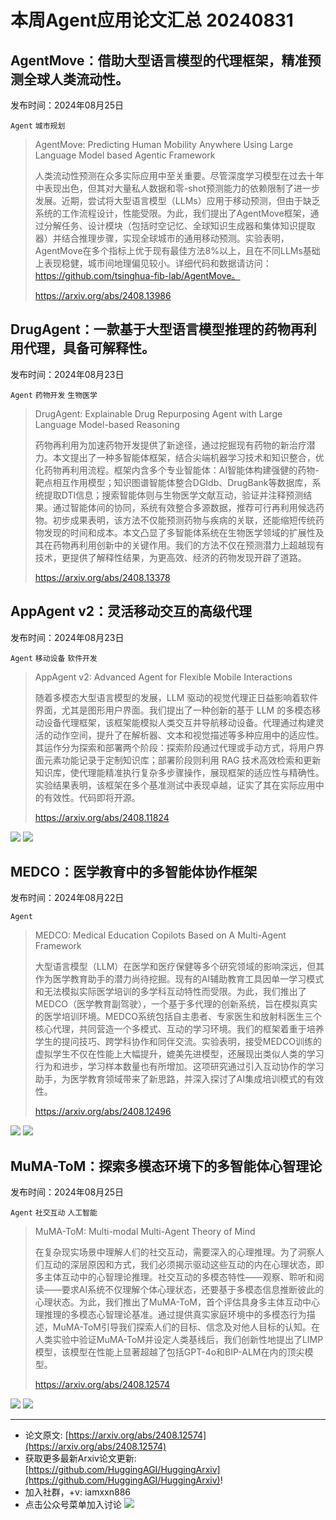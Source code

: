 # 本周Agent应用论文汇总 20240831
## AgentMove：借助大型语言模型的代理框架，精准预测全球人类流动性。
发布时间：2024年08月25日

```Agent``` ```城市规划```

> AgentMove: Predicting Human Mobility Anywhere Using Large Language Model based Agentic Framework
>
> 人类流动性预测在众多实际应用中至关重要。尽管深度学习模型在过去十年中表现出色，但其对大量私人数据和零-shot预测能力的依赖限制了进一步发展。近期，尝试将大型语言模型（LLMs）应用于移动预测，但由于缺乏系统的工作流程设计，性能受限。为此，我们提出了AgentMove框架，通过分解任务、设计模块（包括时空记忆、全球知识生成器和集体知识提取器）并结合推理步骤，实现全球城市的通用移动预测。实验表明，AgentMove在多个指标上优于现有最佳方法8%以上，且在不同LLMs基础上表现稳健，城市间地理偏见较小。详细代码和数据请访问：https://github.com/tsinghua-fib-lab/AgentMove。
>
> https://arxiv.org/abs/2408.13986

## DrugAgent：一款基于大型语言模型推理的药物再利用代理，具备可解释性。
发布时间：2024年08月23日

```Agent``` ```药物开发``` ```生物医学```

> DrugAgent: Explainable Drug Repurposing Agent with Large Language Model-based Reasoning
>
> 药物再利用为加速药物开发提供了新途径，通过挖掘现有药物的新治疗潜力。本文提出了一种多智能体框架，结合尖端机器学习技术和知识整合，优化药物再利用流程。框架内含多个专业智能体：AI智能体构建强健的药物-靶点相互作用模型；知识图谱智能体整合DGIdb、DrugBank等数据库，系统提取DTI信息；搜索智能体则与生物医学文献互动，验证并注释预测结果。通过智能体间的协同，系统有效整合多源数据，推荐可行再利用候选药物。初步成果表明，该方法不仅能预测药物与疾病的关联，还能缩短传统药物发现的时间和成本。本文凸显了多智能体系统在生物医学领域的扩展性及其在药物再利用创新中的关键作用。我们的方法不仅在预测潜力上超越现有技术，更提供了解释性结果，为更高效、经济的药物发现开辟了道路。
>
> https://arxiv.org/abs/2408.13378

## AppAgent v2：灵活移动交互的高级代理
发布时间：2024年08月23日

```Agent``` ```移动设备``` ```软件开发```

> AppAgent v2: Advanced Agent for Flexible Mobile Interactions
>
> 随着多模态大型语言模型的发展，LLM 驱动的视觉代理正日益影响着软件界面，尤其是图形用户界面。我们提出了一种创新的基于 LLM 的多模态移动设备代理框架，该框架能模拟人类交互并导航移动设备。代理通过构建灵活的动作空间，提升了在解析器、文本和视觉描述等多种应用中的适应性。其运作分为探索和部署两个阶段：探索阶段通过代理或手动方式，将用户界面元素功能记录于定制知识库；部署阶段则利用 RAG 技术高效检索和更新知识库，使代理能精准执行复杂多步骤操作，展现框架的适应性与精确性。实验结果表明，该框架在多个基准测试中表现卓越，证实了其在实际应用中的有效性。代码即将开源。
>
> https://arxiv.org/abs/2408.11824

![](https://raw.githubusercontent.com/HuggingAGI/HuggingArxiv/main/paper_images/2408.11824/x1.png)
![](https://raw.githubusercontent.com/HuggingAGI/HuggingArxiv/main/paper_images/2408.11824/x2.png)

## MEDCO：医学教育中的多智能体协作框架
发布时间：2024年08月22日

```Agent```

> MEDCO: Medical Education Copilots Based on A Multi-Agent Framework
>
> 大型语言模型（LLM）在医学和医疗保健等多个研究领域的影响深远，但其作为医学教育助手的潜力尚待挖掘。现有的AI辅助教育工具因单一学习模式和无法模拟实际医学培训的多学科互动特性而受限。为此，我们推出了MEDCO（医学教育副驾驶），一个基于多代理的创新系统，旨在模拟真实的医学培训环境。MEDCO系统包括自主患者、专家医生和放射科医生三个核心代理，共同营造一个多模式、互动的学习环境。我们的框架着重于培养学生的提问技巧、跨学科协作和同伴交流。实验表明，接受MEDCO训练的虚拟学生不仅在性能上大幅提升，媲美先进模型，还展现出类似人类的学习行为和进步，学习样本数量也有所增加。这项研究通过引入互动协作的学习助手，为医学教育领域带来了新思路，并深入探讨了AI集成培训模式的有效性。
>
> https://arxiv.org/abs/2408.12496

![](https://raw.githubusercontent.com/HuggingAGI/HuggingArxiv/main/paper_images/2408.12496/demonstration.png)
![](https://raw.githubusercontent.com/HuggingAGI/HuggingArxiv/main/paper_images/2408.12496/framework.png)

## MuMA-ToM：探索多模态环境下的多智能体心智理论
发布时间：2024年08月25日

```Agent``` ```社交互动``` ```人工智能```

> MuMA-ToM: Multi-modal Multi-Agent Theory of Mind
>
> 在复杂现实场景中理解人们的社交互动，需要深入的心理推理。为了洞察人们互动的深层原因和方式，我们必须揭示驱动这些互动的内在心理状态，即多主体互动中的心智理论推理。社交互动的多模态特性——观察、聆听和阅读——要求AI系统不仅理解个体心理状态，还要基于多模态信息推断彼此的心理状态。为此，我们推出了MuMA-ToM，首个评估具身多主体互动中心理推理的多模态心智理论基准。通过提供真实家庭环境中的多模态行为描述，MuMA-ToM引导我们探索人们的目标、信念及对他人目标的认知。在人类实验中验证MuMA-ToM并设定人类基线后，我们创新性地提出了LIMP模型，该模型在性能上显著超越了包括GPT-4o和BIP-ALM在内的顶尖模型。
>
> https://arxiv.org/abs/2408.12574

![](https://raw.githubusercontent.com/HuggingAGI/HuggingArxiv/main/paper_images/2408.12574/x1.png)
![](https://raw.githubusercontent.com/HuggingAGI/HuggingArxiv/main/paper_images/2408.12574/x2.png)

<hr />

- 论文原文: [https://arxiv.org/abs/2408.12574](https://arxiv.org/abs/2408.12574)
- 获取更多最新Arxiv论文更新: [https://github.com/HuggingAGI/HuggingArxiv](https://github.com/HuggingAGI/HuggingArxiv)!
- 加入社群，+v: iamxxn886
- 点击公众号菜单加入讨论
![](https://raw.githubusercontent.com/HuggingAGI/wx_assets/main/2024/07/31/1722434818326-94339e92-22f1-4472-9d27-fed232f70b5d.jpeg)